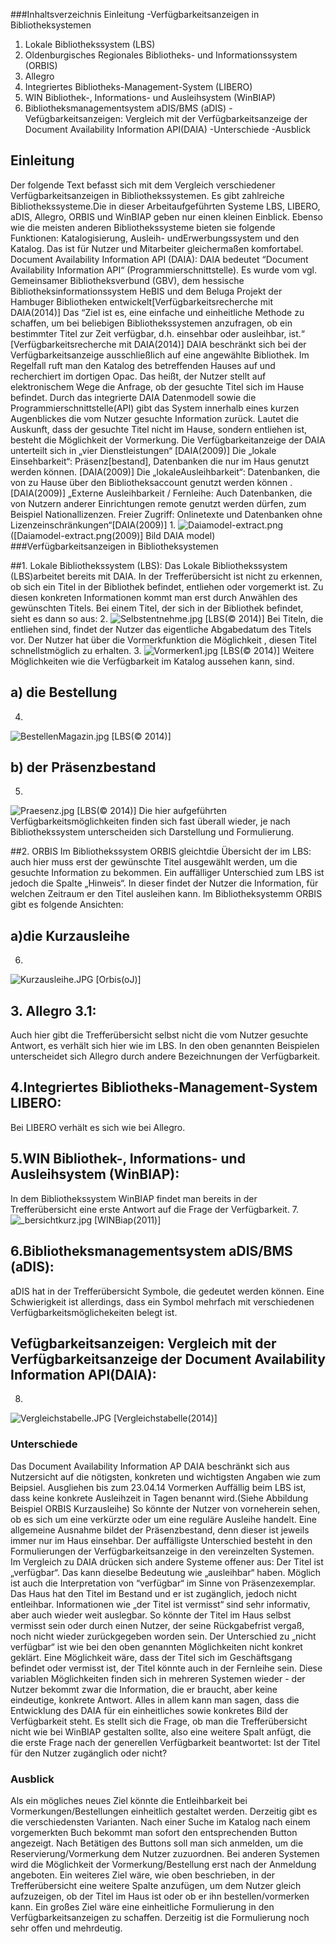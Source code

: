 ###Inhaltsverzeichnis
Einleitung
-Verfügbarkeitsanzeigen in Bibliotheksystemen
1. Lokale Bibliothekssystem (LBS)
2. Oldenburgisches Regionales Bibliotheks- und Informationssystem (ORBIS)
3. Allegro
4. Integriertes Bibliotheks-Management-System (LIBERO)
5. WIN Bibliothek-, Informations- und Ausleihsystem (WinBIAP)
6. Bibliotheksmanagementsystem aDIS/BMS (aDIS)
-Vefügbarkeitsanzeigen: Vergleich mit der Verfügbarkeitsanzeige der Document Availability Information API(DAIA)
-Unterschiede
-Ausblick

## Einleitung
Der folgende Text befasst sich mit dem Vergleich verschiedener Verfügbarkeitsanzeigen in Bibliothekssystemen.
Es gibt zahlreiche Bibliothekssysteme.Die in dieser Arbeitaufgeführten Systeme  LBS, LIBERO, aDIS, Allegro, ORBIS und WinBIAP geben nur einen kleinen Einblick. Ebenso wie die meisten anderen Bibliothekssysteme bieten sie  folgende Funktionen: Katalogisierung, Ausleih- undErwerbungssystem und den Katalog. Das ist für Nutzer und Mitarbeiter gleichermaßen komfortabel. 
Document Availability Information API (DAIA):
DAIA bedeutet “Document Availability Information API“ (Programmierschnittstelle). Es wurde vom vgl. Gemeinsamer Bibliotheksverbund (GBV), dem hessische Bibliotheksinformationssystem HeBIS und dem Beluga Projekt der Hambuger Bibliotheken entwickelt[Verfügbarkeitsrecherche mit DAIA(2014)]
Das “Ziel ist es, eine einfache und einheitliche Methode zu schaffen, um bei beliebigen Bibliothekssystemen anzufragen, ob ein bestimmter Titel zur Zeit verfügbar, d.h. einsehbar oder ausleihbar, ist.“ [Verfügbarkeitsrecherche mit DAIA(2014)]
DAIA beschränkt sich bei der Verfügbarkeitsanzeige ausschließlich auf eine angewählte Bibliothek. Im Regelfall ruft man den Katalog des betreffenden Hauses auf und recherchiert im dortigen Opac. Das heißt, der Nutzer stellt auf elektronischem Wege die Anfrage, ob der gesuchte Titel sich im Hause befindet. Durch das integrierte DAIA Datenmodell sowie die Programmierschnittstelle(API) gibt das System innerhalb eines kurzen Augenblickes die vom Nutzer gesuchte Information zurück. Lautet die Auskunft, dass der gesuchte Titel nicht im Hause, sondern entliehen ist, besteht die Möglichkeit der Vormerkung. 
Die Verfügbarkeitanzeige der DAIA unterteilt sich in „vier Dienstleistungen“ [DAIA(2009)]
Die „lokale Einsehbarkeit“: Präsenz[bestand], Datenbanken die nur im Haus genutzt werden können. [DAIA(2009)]
Die „lokaleAusleihbarkeit“: Datenbanken, die von zu Hause über den Bibliotheksaccount genutzt werden können .[DAIA(2009)]
„Externe Ausleihbarkeit / Fernleihe: Auch Datenbanken, die von Nutzern anderer Einrichtungen remote genutzt werden dürfen, zum Beispiel Nationallizenzen.
Freier Zugriff: Onlinetexte und Datenbanken ohne Lizenzeinschränkungen“[DAIA(2009)]
1.
![Daiamodel-extract.png](images/Daiamodel-extract.png)
([Daiamodel-extract.png(2009)] Bild DAIA model)
###Verfügbarkeitsanzeigen in Bibliotheksystemen

##1. Lokale Bibliothekssystem (LBS):
Das Lokale Bibliothekssystem (LBS)arbeitet bereits mit DAIA.
In der Trefferübersicht ist nicht zu erkennen, ob sich ein Titel in der Bibliothek befindet, entliehen oder vorgemerkt ist. Zu diesen konkreten Informationen kommt man erst durch Anwählen des gewünschten Titels.
Bei einem Titel, der sich in der Bibliothek befindet, sieht es dann so aus:
2. 
![Selbstentnehme.jpg](images/Selbstentnehme.jpg)
[LBS(© 2014)]
Bei Titeln, die entliehen sind, findet der Nutzer das eigentliche Abgabedatum des Titels vor. Der Nutzer hat über die Vormerkfunktion die Möglichkeit , diesen Titel schnellstmöglich zu erhalten. 
3.
![Vormerken1.jpg](images/Vormerken1.jpg)
[LBS(© 2014)]
Weitere Möglichkeiten wie die Verfügbarkeit im Katalog aussehen kann, sind.

## a) die Bestellung
4.
![BestellenMagazin.jpg](images/BestellenMagazin.jpg)
[LBS(© 2014)]

## b) der Präsenzbestand
5.
![Praesenz.jpg](images/Praesenz.jpg)
[LBS(© 2014)]
Die hier aufgeführten Verfügbarkeitsmöglichkeiten finden sich fast überall wieder, je nach Bibliothekssystem unterscheiden sich Darstellung und Formulierung.  

##2. ORBIS
Im Bibliothekssystem ORBIS gleichtdie Übersicht der im LBS: auch hier muss erst der gewünschte Titel ausgewählt werden, um die gesuchte Information zu bekommen.
Ein auffälliger Unterschied zum LBS ist jedoch die Spalte „Hinweis“. In dieser findet der Nutzer die Information, für welchen Zeitraum er den Titel ausleihen kann. Im Bibliotheksystemm ORBIS gibt es folgende Ansichten:

## a)die Kurzausleihe 
6.
![Kurzausleihe.JPG](images/Kurzausleihe.jpg)
[Orbis(oJ)]

## 3. Allegro 3.1:
Auch hier gibt die Trefferübersicht selbst nicht die vom Nutzer gesuchte Antwort, es verhält sich hier wie im LBS. In den oben genannten Beispielen unterscheidet sich Allegro durch andere Bezeichnungen der Verfügbarkeit.
## 4.Integriertes Bibliotheks-Management-System LIBERO: 
Bei LIBERO verhält es sich wie bei Allegro.
 
## 5.WIN Bibliothek-, Informations- und Ausleihsystem  (WinBIAP):
In dem Bibliothekssystem WinBIAP findet man bereits in der Trefferübersicht eine erste Antwort auf die Frage der Verfügbarkeit.
7.
![_bersichtkurz.jpg](images/_bersichtkurz.jpg)
[WINBiap(2011)]

## 6.Bibliotheksmanagementsystem aDIS/BMS (aDIS): 
aDIS hat in der Trefferübersicht Symbole, die gedeutet werden können. Eine Schwierigkeit ist allerdings, dass ein Symbol mehrfach mit verschiedenen Verfügbarkeitsmöglichekeiten belegt ist.

## Vefügbarkeitsanzeigen: Vergleich mit der Verfügbarkeitsanzeige der Document Availability Information API(DAIA): 
8.
![Vergleichstabelle.JPG](images/Vergleichstabelle.JPG)
[Vergleichstabelle(2014)]

### Unterschiede
Das Document Availability Information AP DAIA beschränkt sich aus Nutzersicht auf die nötigsten, konkreten und wichtigsten Angaben wie zum Beipsiel. Ausgliehen bis zum 23.04.14 Vormerken
Auffällig beim LBS ist, dass keine konkrete Ausleihzeit in Tagen benannt wird.(Siehe Abbildung Beispiel ORBIS Kurzausleihe) So könnte der Nutzer von vorneherein sehen, ob es sich um eine verkürzte oder um eine reguläre Ausleihe handelt. Eine allgemeine Ausnahme bildet der Präsenzbestand, denn dieser ist jeweils immer nur im Haus einsehbar. 
Der auffälligste Unterschied besteht in den Formulierungen der Verfügbarkeitsanzeige in den vereinzelten Systemen.
Im Vergleich zu DAIA drücken sich andere Systeme offener aus: Der Titel ist „verfügbar“. Das kann dieselbe Bedeutung wie „ausleihbar“ haben. Möglich ist auch die Interpretation von “verfügbar“ im Sinne von Präsenzexemplar. Das Haus hat den Titel im Bestand und er ist zugänglich, jedoch nicht entleihbar. Informationen wie „der Titel ist vermisst“ sind sehr informativ, aber auch wieder weit auslegbar. So könnte der Titel im Haus selbst vermisst sein oder durch einen Nutzer, der seine Rückgabefrist vergaß, noch nicht wieder zurückgegeben worden sein. 
Der Unterschied zu „nicht verfügbar“ ist wie bei den oben genannten Möglichkeiten nicht konkret geklärt. Eine Möglichkeit wäre, dass der Titel sich im Geschäftsgang befindet oder vermisst ist, der Titel könnte auch in der Fernleihe sein. Diese variablen Möglichkeiten finden sich in mehreren Systemen wieder - der Nutzer bekommt zwar die Information, die er braucht, aber keine eindeutige, konkrete Antwort.
Alles in allem kann man sagen, dass die Entwicklung des DAIA für ein einheitliches sowie konkretes Bild der Verfügbarkeit steht. Es stellt sich die Frage, ob man die Trefferübersicht nicht wie bei WinBIAP gestalten sollte, also eine weitere Spalt anfügt, die die erste Frage nach der generellen Verfügbarkeit beantwortet: Ist der Titel für den Nutzer zugänglich oder nicht?

### Ausblick
Als ein mögliches neues Ziel könnte die Entleihbarkeit bei Vormerkungen/Bestellungen einheitlich gestaltet werden. Derzeitig gibt es die verschiedensten Varianten. Nach einer Suche im Katalog nach einem vorgemerkten Buch bekommt man sofort den entsprechenden Button angezeigt. Nach Betätigen des Buttons soll man sich anmelden, um die Reservierung/Vormerkung dem Nutzer zuzuordnen.
Bei anderen Systemen wird die Möglichkeit der Vormerkung/Bestellung erst nach der Anmeldung angeboten.
Ein weiteres Ziel wäre, wie oben beschrieben, in der Trefferübersicht eine weitere Spalte anzufügen, um dem Nutzer gleich aufzuzeigen, ob der Titel im Haus ist oder ob er ihn bestellen/vormerken kann.
Ein großes Ziel wäre eine einheitliche Formulierung in den Verfügbarkeitsanzeigen zu schaffen. Derzeitig ist die Formulierung noch sehr offen und mehrdeutig.






